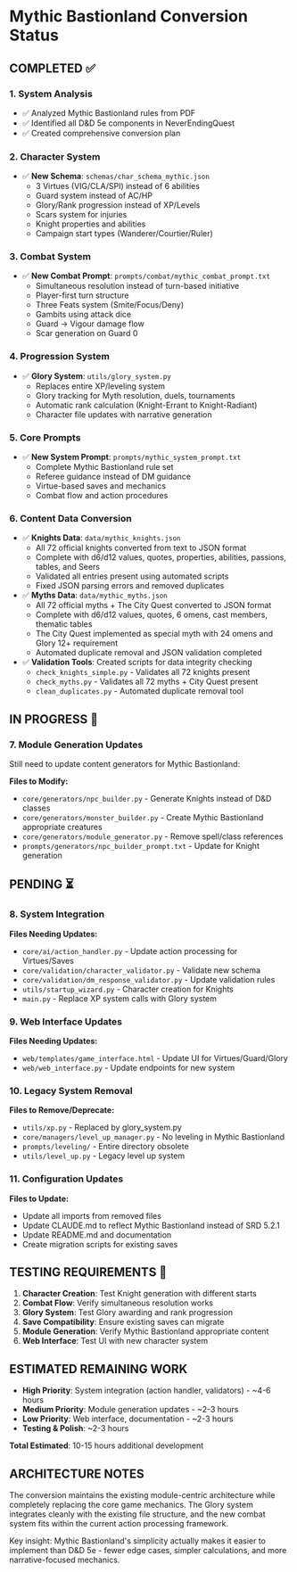 # Mythic Bastionland Conversion Status

## COMPLETED ✅

### 1. System Analysis
- ✅ Analyzed Mythic Bastionland rules from PDF
- ✅ Identified all D&D 5e components in NeverEndingQuest
- ✅ Created comprehensive conversion plan

### 2. Character System
- ✅ **New Schema**: `schemas/char_schema_mythic.json`
  - 3 Virtues (VIG/CLA/SPI) instead of 6 abilities
  - Guard system instead of AC/HP
  - Glory/Rank progression instead of XP/Levels
  - Scars system for injuries
  - Knight properties and abilities
  - Campaign start types (Wanderer/Courtier/Ruler)

### 3. Combat System
- ✅ **New Combat Prompt**: `prompts/combat/mythic_combat_prompt.txt`
  - Simultaneous resolution instead of turn-based initiative
  - Player-first turn structure
  - Three Feats system (Smite/Focus/Deny)
  - Gambits using attack dice
  - Guard → Vigour damage flow
  - Scar generation on Guard 0

### 4. Progression System
- ✅ **Glory System**: `utils/glory_system.py`
  - Replaces entire XP/leveling system
  - Glory tracking for Myth resolution, duels, tournaments
  - Automatic rank calculation (Knight-Errant to Knight-Radiant)
  - Character file updates with narrative generation

### 5. Core Prompts
- ✅ **New System Prompt**: `prompts/mythic_system_prompt.txt`
  - Complete Mythic Bastionland rule set
  - Referee guidance instead of DM guidance
  - Virtue-based saves and mechanics
  - Combat flow and action procedures

### 6. Content Data Conversion
- ✅ **Knights Data**: `data/mythic_knights.json`
  - All 72 official knights converted from text to JSON format
  - Complete with d6/d12 values, quotes, properties, abilities, passions, tables, and Seers
  - Validated all entries present using automated scripts
  - Fixed JSON parsing errors and removed duplicates
- ✅ **Myths Data**: `data/mythic_myths.json`
  - All 72 official myths + The City Quest converted to JSON format  
  - Complete with d6/d12 values, quotes, 6 omens, cast members, thematic tables
  - The City Quest implemented as special myth with 24 omens and Glory 12+ requirement
  - Automated duplicate removal and JSON validation completed
- ✅ **Validation Tools**: Created scripts for data integrity checking
  - `check_knights_simple.py` - Validates all 72 knights present
  - `check_myths.py` - Validates all 72 myths + City Quest present
  - `clean_duplicates.py` - Automated duplicate removal tool

## IN PROGRESS 🔄

### 7. Module Generation Updates
Still need to update content generators for Mythic Bastionland:

**Files to Modify:**
- `core/generators/npc_builder.py` - Generate Knights instead of D&D classes
- `core/generators/monster_builder.py` - Create Mythic Bastionland appropriate creatures  
- `core/generators/module_generator.py` - Remove spell/class references
- `prompts/generators/npc_builder_prompt.txt` - Update for Knight generation

## PENDING ⏳

### 8. System Integration
**Files Needing Updates:**
- `core/ai/action_handler.py` - Update action processing for Virtues/Saves
- `core/validation/character_validator.py` - Validate new schema
- `core/validation/dm_response_validator.py` - Update validation rules
- `utils/startup_wizard.py` - Character creation for Knights
- `main.py` - Replace XP system calls with Glory system

### 9. Web Interface Updates
**Files Needing Updates:**
- `web/templates/game_interface.html` - Update UI for Virtues/Guard/Glory
- `web/web_interface.py` - Update endpoints for new system

### 10. Legacy System Removal
**Files to Remove/Deprecate:**
- `utils/xp.py` - Replaced by glory_system.py
- `core/managers/level_up_manager.py` - No leveling in Mythic Bastionland
- `prompts/leveling/` - Entire directory obsolete
- `utils/level_up.py` - Legacy level up system

### 11. Configuration Updates
**Files to Update:**
- Update all imports from removed files
- Update CLAUDE.md to reflect Mythic Bastionland instead of SRD 5.2.1
- Update README.md and documentation
- Create migration scripts for existing saves

## TESTING REQUIREMENTS 🧪

1. **Character Creation**: Test Knight generation with different starts
2. **Combat Flow**: Verify simultaneous resolution works
3. **Glory System**: Test Glory awarding and rank progression  
4. **Save Compatibility**: Ensure existing saves can migrate
5. **Module Generation**: Verify Mythic Bastionland appropriate content
6. **Web Interface**: Test UI with new character system

## ESTIMATED REMAINING WORK

- **High Priority**: System integration (action handler, validators) - ~4-6 hours
- **Medium Priority**: Module generation updates - ~2-3 hours  
- **Low Priority**: Web interface, documentation - ~2-3 hours
- **Testing & Polish**: ~2-3 hours

**Total Estimated**: 10-15 hours additional development

## ARCHITECTURE NOTES

The conversion maintains the existing module-centric architecture while completely replacing the core game mechanics. The Glory system integrates cleanly with the existing file structure, and the new combat system fits within the current action processing framework.

Key insight: Mythic Bastionland's simplicity actually makes it easier to implement than D&D 5e - fewer edge cases, simpler calculations, and more narrative-focused mechanics.